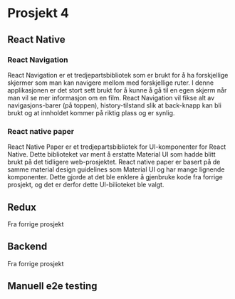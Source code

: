 # Prosjekt 4

## React Native

### React Navigation
React Navigation er et tredjepartsbibliotek som er brukt for å ha forskjellige skjermer som man kan navigere mellom med forskjellige ruter. I denne applikasjonen er det stort sett brukt for å kunne å gå til en egen skjerm når man vil se mer informasjon om en film. React Navigation vil fikse alt av navigasjons-barer (på toppen), history-tilstand slik at back-knapp kan bli brukt og at innholdet kommer på riktig plass og er synlig. 

### React native paper
React Native Paper er et tredjepartsbibliotek for UI-komponenter for React Native. Dette biblioteket var ment å erstatte Material UI som hadde blitt brukt på det tidligere web-prosjektet. React native paper er basert på de samme material design guidelines som Material UI og har mange lignende komponenter. Dette gjorde at det ble enklere å gjenbruke kode fra forrige prosjekt, og det er derfor dette UI-bilioteket ble valgt. 

## Redux
Fra forrige prosjekt

## Backend
Fra forrige prosjekt

## Manuell e2e testing
